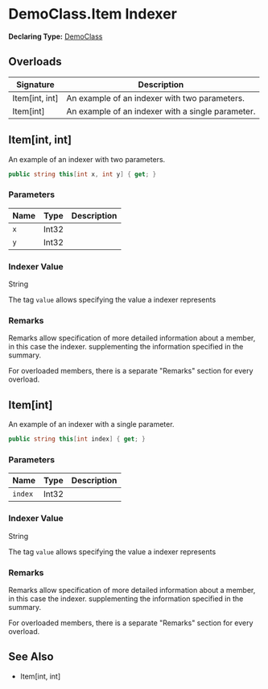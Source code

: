 # DemoClass.Item Indexer

**Declaring Type:** [DemoClass](../Type.md)

## Overloads

| Signature        | Description                                       |
| ---------------- | ------------------------------------------------- |
| Item\[int, int\] | An example of an indexer with two parameters.     |
| Item\[int\]      | An example of an indexer with a single parameter. |

## Item\[int, int\]

An example of an indexer with two parameters.

```csharp
public string this[int x, int y] { get; }
```

### Parameters

| Name | Type  | Description |
| ---- | ----- | ----------- |
| `x`  | Int32 |             |
| `y`  | Int32 |             |

### Indexer Value

String

The tag `value` allows specifying the value a indexer represents

### Remarks

Remarks allow specification of more detailed information about a member, in this case the indexer. supplementing the information specified in the summary.

For overloaded members, there is a separate "Remarks" section for every overload.

## Item\[int\]

An example of an indexer with a single parameter.

```csharp
public string this[int index] { get; }
```

### Parameters

| Name    | Type  | Description |
| ------- | ----- | ----------- |
| `index` | Int32 |             |

### Indexer Value

String

The tag `value` allows specifying the value a indexer represents

### Remarks

Remarks allow specification of more detailed information about a member, in this case the indexer. supplementing the information specified in the summary.

For overloaded members, there is a separate "Remarks" section for every overload.

## See Also

- Item\[int, int\]

